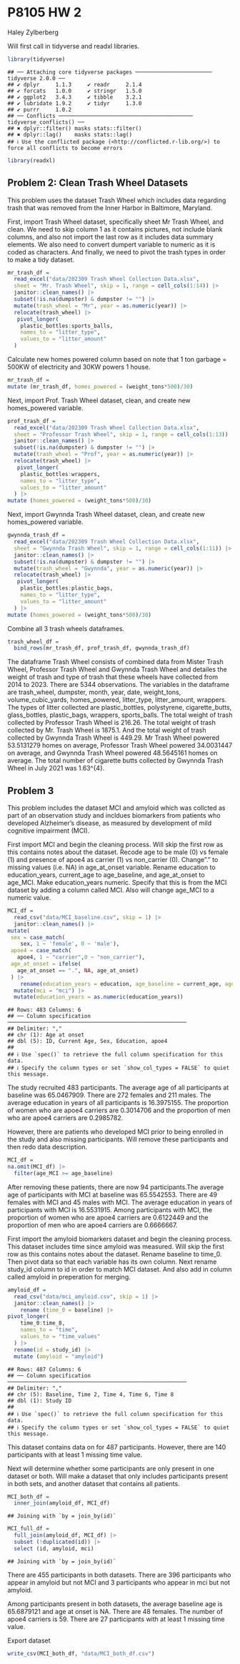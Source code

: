 P8105 HW 2
================
Haley Zylberberg

Will first call in tidyverse and readxl libraries.

``` r
library(tidyverse)
```

    ## ── Attaching core tidyverse packages ──────────────────────── tidyverse 2.0.0 ──
    ## ✔ dplyr     1.1.3     ✔ readr     2.1.4
    ## ✔ forcats   1.0.0     ✔ stringr   1.5.0
    ## ✔ ggplot2   3.4.3     ✔ tibble    3.2.1
    ## ✔ lubridate 1.9.2     ✔ tidyr     1.3.0
    ## ✔ purrr     1.0.2     
    ## ── Conflicts ────────────────────────────────────────── tidyverse_conflicts() ──
    ## ✖ dplyr::filter() masks stats::filter()
    ## ✖ dplyr::lag()    masks stats::lag()
    ## ℹ Use the conflicted package (<http://conflicted.r-lib.org/>) to force all conflicts to become errors

``` r
library(readxl)
```

## Problem 2: Clean Trash Wheel Datasets

This problem uses the dataset Trash Wheel which includes data regarding
trash that was removed from the Inner Harbor in Baltimore, Maryland.

First, import Trash Wheel dataset, specifically sheet Mr Trash Wheel,
and clean. We need to skip column 1 as it contains pictures, not include
blank columns, and also not import the last row as it includes data
summary elements. We also need to convert dumpert variable to numeric as
it is coded as characters. And finally, we need to pivot the trash types
in order to make a tidy dataset.

``` r
mr_trash_df = 
  read_excel("data/202309 Trash Wheel Collection Data.xlsx",
  sheet = "Mr. Trash Wheel", skip = 1, range = cell_cols(1:14)) |> 
  janitor::clean_names() |>
  subset(!is.na(dumpster) & dumpster != "") |>
  mutate(trash_wheel = "Mr", year = as.numeric(year)) |> 
  relocate(trash_wheel) |>
   pivot_longer(
    plastic_bottles:sports_balls,
    names_to = "litter_type",
    values_to = "litter_amount"
  )
```

Calculate new homes powered column based on note that 1 ton garbage =
500KW of electricity and 30KW powers 1 house.

``` r
mr_trash_df = 
mutate (mr_trash_df, homes_powered = (weight_tons*500)/30)
```

Next, import Prof. Trash Wheel dataset, clean, and create new
homes_powered variable.

``` r
prof_trash_df = 
  read_excel("data/202309 Trash Wheel Collection Data.xlsx",
  sheet = "Professor Trash Wheel", skip = 1, range = cell_cols(1:13)) |> 
  janitor::clean_names() |>
  subset(!is.na(dumpster) & dumpster != "") |>
  mutate(trash_wheel = "Prof", year = as.numeric(year)) |> 
  relocate(trash_wheel) |>
   pivot_longer(
    plastic_bottles:wrappers,
    names_to = "litter_type",
    values_to = "litter_amount"
  ) |>
mutate (homes_powered = (weight_tons*500)/30)
```

Next, import Gwynnda Trash Wheel dataset, clean, and create new
homes_powered variable.

``` r
gwynnda_trash_df = 
  read_excel("data/202309 Trash Wheel Collection Data.xlsx",
  sheet = "Gwynnda Trash Wheel", skip = 1, range = cell_cols(1:11)) |> 
  janitor::clean_names() |>
  subset(!is.na(dumpster) & dumpster != "") |>
  mutate(trash_wheel = "Gwynnda", year = as.numeric(year)) |> 
  relocate(trash_wheel) |>
   pivot_longer(
    plastic_bottles:plastic_bags,
    names_to = "litter_type",
    values_to = "litter_amount"
  ) |>
mutate (homes_powered = (weight_tons*500)/30)
```

Combine all 3 trash wheels dataframes.

``` r
trash_wheel_df = 
  bind_rows(mr_trash_df, prof_trash_df, gwynnda_trash_df)
```

The dataframe Trash Wheel consists of combined data from Mister Trash
Wheel, Professor Trash Wheel and Gwynnda Trash Wheel and detailes the
weight of trash and type of trash that these wheels have collected from
2014 to 2023. There are 5344 observations. The variables in the
dataframe are trash_wheel, dumpster, month, year, date, weight_tons,
volume_cubic_yards, homes_powered, litter_type, litter_amount, wrappers.
The types of litter collected are plastic_bottles, polystyrene,
cigarette_butts, glass_bottles, plastic_bags, wrappers, sports_balls.
The total weight of trash collected by Professor Trash Wheel is 216.26.
The total weight of trash collected by Mr. Trash Wheel is 1875.1. And
the total weight of trash collected by Gwynnda Trash Wheel is 449.29. Mr
Trash Wheel powered 53.5131279 homes on average, Professor Trash Wheel
powered 34.0031447 on average, and Gwynnda Trash Wheel powered
48.5645161 homes on average. The total number of cigarette butts
collected by Gwynnda Trash Wheel in July 2021 was 1.63^{4}.

## Problem 3

This problem includes the dataset MCI and amyloid which was collcted as
part of an observation study and incldues biomarkers from patients who
developed Alzheimer’s disease, as measured by development of mild
cognitive impairment (MCI).

First import MCI and begin the cleaning process. Will skip the first row
as this contains notes about the dataset. Recode age to be male (0) vs
female (1) and presence of apoe4 as carrier (1) vs non_carrier (0).
Change”.” to missing values (i.e. NA) in age_at_onset variable. Rename
education to education_years, current_age to age_baseline, and
age_at_onset to age_MCI. Make education_years numeric. Specify that this
is from the MCI dataset by adding a column called MCI. Also will change
age_MCI to a numeric value.

``` r
MCI_df = 
  read_csv("data/MCI_baseline.csv", skip = 1) |> 
  janitor::clean_names() |>
mutate(
 sex = case_match(
    sex, 1 ~ 'female', 0 ~ 'male'),
 apoe4 = case_match(
   apoe4, 1 ~ "carrier",0 ~ "non_carrier"),
 age_at_onset = ifelse(
   age_at_onset == ".", NA, age_at_onset)
 ) |>
    rename(education_years = education, age_baseline = current_age, age_MCI = age_at_onset) |>
  mutate(mci = "mci") |> 
  mutate(education_years = as.numeric(education_years))
```

    ## Rows: 483 Columns: 6
    ## ── Column specification ────────────────────────────────────────────────────────
    ## Delimiter: ","
    ## chr (1): Age at onset
    ## dbl (5): ID, Current Age, Sex, Education, apoe4
    ## 
    ## ℹ Use `spec()` to retrieve the full column specification for this data.
    ## ℹ Specify the column types or set `show_col_types = FALSE` to quiet this message.

The study recruited 483 participants. The average age of all
participants at baseline was 65.0467909. There are 272 females and 211
males. The average education in years of all participants is 16.3975155.
The proportion of women who are apoe4 carriers are 0.3014706 and the
proportion of men who are apoe4 carriers are 0.2985782.

However, there are patients who developed MCI prior to being enrolled in
the study and also missing participants. Will remove these participants
and then redo data description.

``` r
MCI_df = 
na.omit(MCI_df) |>
  filter(age_MCI >= age_baseline)
```

After removing these patients, there are now 94 participants.The average
age of participants with MCI at baseline was 65.5542553. There are 49
females with MCI and 45 males with MCI. The average education in years
of participants with MCI is 16.5531915. Among participants with MCI, the
proportion of women who are apoe4 carriers are 0.6122449 and the
proportion of men who are apoe4 carriers are 0.6666667.

First import the amyloid biomarkers dataset and begin the cleaning
process. This dataset includes time since amyloid was measured. Will
skip the first row as this contains notes about the dataset. Rename
baseline to time_0. Then pivot data so that each variable has its own
column. Next rename study_id column to id in order to match MCI dataset.
And also add in column called amyloid in preperation for merging.

``` r
amyloid_df = 
  read_csv("data/mci_amyloid.csv", skip = 1) |>
  janitor::clean_names() |>
    rename (time_0 = baseline) |>
pivot_longer(
    time_0:time_8,
    names_to = "time",
    values_to = "time_values"
  ) |>
  rename(id = study_id) |>
  mutate (amyloid = "amyloid")
```

    ## Rows: 487 Columns: 6
    ## ── Column specification ────────────────────────────────────────────────────────
    ## Delimiter: ","
    ## chr (5): Baseline, Time 2, Time 4, Time 6, Time 8
    ## dbl (1): Study ID
    ## 
    ## ℹ Use `spec()` to retrieve the full column specification for this data.
    ## ℹ Specify the column types or set `show_col_types = FALSE` to quiet this message.

This dataset contains data on for 487 participants. However, there are
140 participants with at least 1 missing time value.

Next will determine whether some participants are only present in one
dataset or both. Will make a dataset that only includes participants
present in both sets, and another dataset that contains all patients.

``` r
MCI_both_df = 
  inner_join(amyloid_df, MCI_df)
```

    ## Joining with `by = join_by(id)`

``` r
MCI_full_df =
  full_join(amyloid_df, MCI_df) |>
  subset (!duplicated(id)) |>
  select (id, amyloid, mci)
```

    ## Joining with `by = join_by(id)`

There are 455 participants in both datasets. There are 396 participants
who appear in amyloid but not MCI and 3 participants who appear in mci
but not amyloid.

Among participants present in both datasets, the average baseline age is
65.6879121 and age at onset is NA. There are 48 females. The number of
apoe4 carriers is 59. There are 27 participants with at least 1 missing
time value.

Export dataset

``` r
write_csv(MCI_both_df, "data/MCI_both_df.csv")
```
